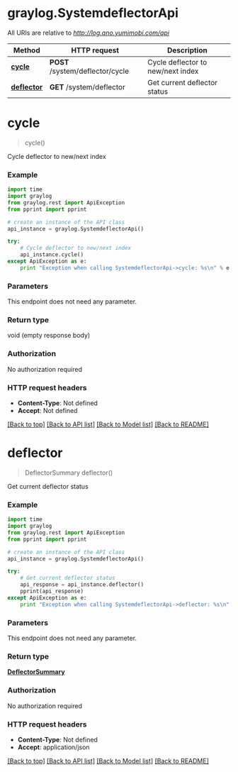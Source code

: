 # graylog.SystemdeflectorApi

All URIs are relative to *http://log.ano.yumimobi.com/api*

Method | HTTP request | Description
------------- | ------------- | -------------
[**cycle**](SystemdeflectorApi.md#cycle) | **POST** /system/deflector/cycle | Cycle deflector to new/next index
[**deflector**](SystemdeflectorApi.md#deflector) | **GET** /system/deflector | Get current deflector status


# **cycle**
> cycle()

Cycle deflector to new/next index



### Example 
```python
import time
import graylog
from graylog.rest import ApiException
from pprint import pprint

# create an instance of the API class
api_instance = graylog.SystemdeflectorApi()

try: 
    # Cycle deflector to new/next index
    api_instance.cycle()
except ApiException as e:
    print "Exception when calling SystemdeflectorApi->cycle: %s\n" % e
```

### Parameters
This endpoint does not need any parameter.

### Return type

void (empty response body)

### Authorization

No authorization required

### HTTP request headers

 - **Content-Type**: Not defined
 - **Accept**: Not defined

[[Back to top]](#) [[Back to API list]](../README.md#documentation-for-api-endpoints) [[Back to Model list]](../README.md#documentation-for-models) [[Back to README]](../README.md)

# **deflector**
> DeflectorSummary deflector()

Get current deflector status



### Example 
```python
import time
import graylog
from graylog.rest import ApiException
from pprint import pprint

# create an instance of the API class
api_instance = graylog.SystemdeflectorApi()

try: 
    # Get current deflector status
    api_response = api_instance.deflector()
    pprint(api_response)
except ApiException as e:
    print "Exception when calling SystemdeflectorApi->deflector: %s\n" % e
```

### Parameters
This endpoint does not need any parameter.

### Return type

[**DeflectorSummary**](DeflectorSummary.md)

### Authorization

No authorization required

### HTTP request headers

 - **Content-Type**: Not defined
 - **Accept**: application/json

[[Back to top]](#) [[Back to API list]](../README.md#documentation-for-api-endpoints) [[Back to Model list]](../README.md#documentation-for-models) [[Back to README]](../README.md)

